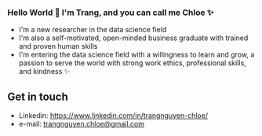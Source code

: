 ### Hello World 👋 I'm Trang, and you can call me Chloe ✨

- I'm a new researcher in the data science field
- I'm also a self-motivated, open-minded business graduate with trained and proven human skills
- I'm entering the data science field with a willingness to learn and grow, a passion to serve the world with strong work ethics, professional skills, and kindness ✨

## Get in touch
* Linkedin: https://www.linkedin.com/in/trangnguyen-chloe/
* e-mail: trangnguyen.chloe@gmail.com

